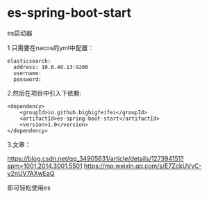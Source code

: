 # es-spring-boot-start

es启动器

1.只需要在nacos的yml中配置：


```
elasticsearch:
  address: 10.0.40.13:9200
  username: 
  password: 
```
  
2.然后在项目中引入下依赖:

```
<dependency>
    <groupId>io.github.bigbigfeifei</groupId>
    <artifactId>es-spring-boot-start</artifactId>
    <version>1.0</version>
</dependency>
```

3.文章：

https://blog.csdn.net/qq_34905631/article/details/127394151?spm=1001.2014.3001.5501
https://mp.weixin.qq.com/s/E7ZckUVvC-v2nUV7AXwEaQ

即可轻松使用es
